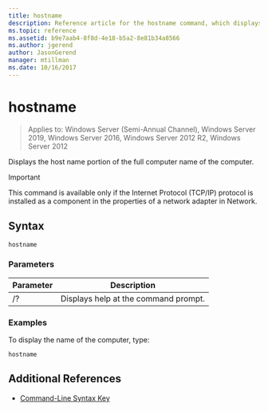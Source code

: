```yaml
---
title: hostname
description: Reference article for the hostname command, which displays the host name portion of the full computer name of the computer.
ms.topic: reference
ms.assetid: b9e7aab4-8f8d-4e18-b5a2-8e81b34a8566
ms.author: jgerend
author: JasonGerend
manager: mtillman
ms.date: 10/16/2017
---
```


# hostname

> Applies to: Windows Server (Semi-Annual Channel), Windows Server 2019, Windows Server 2016, Windows Server 2012 R2, Windows Server 2012

Displays the host name portion of the full computer name of the computer.

>[!IMPORTANT]
> This command is available only if the Internet Protocol (TCP/IP) protocol is installed as a component in the properties of a network adapter in Network.

## Syntax

```
hostname
```

### Parameters
| Parameter | Description |
| ------- | -------- |
| /? | Displays help at the command prompt. |

### Examples

To display the name of the computer, type:

```
hostname
```

## Additional References

- [Command-Line Syntax Key](command-line-syntax-key.md)
